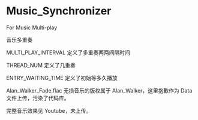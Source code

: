 # Music_Synchronizer
For Music Multi-play


音乐多重奏


MULTI_PLAY_INTERVAL 定义了多重奏两两间隔时间

THREAD_NUM 定义了几重奏

ENTRY_WAITING_TIME 定义了初始等多久播放


Alan_Walker_Fade.flac 无损音乐的版权属于 Alan_Walker，这里抱歉作为 Data 文件上传，污染了代码库。


完整音乐效果见 Youtube，未上传。
